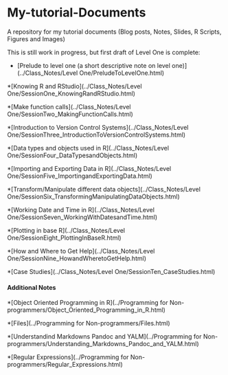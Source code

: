 # My-tutorial-Documents

A repository for my tutorial documents (Blog posts, Notes, Slides, R Scripts, Figures and Images)

This is still work in progress, but first draft of Level One is complete:

* [Prelude to level one (a short descriptive note on level one)](../Class_Notes/Level One/PreludeToLevelOne.html)

*[Knowing R and RStudio](../Class_Notes/Level One/SessionOne_KnowingRandRStudio.html)

*[Make function calls](../Class_Notes/Level One/SessionTwo_MakingFunctionCalls.html)

*[Introduction to Version Control Systems](../Class_Notes/Level One/SessionThree_IntroductionToVersionControlSystems.html) 

*[Data types and objects used in R](../Class_Notes/Level One/SessionFour_DataTypesandObjects.html)

*[Importing and Exporting Data in R](../Class_Notes/Level One/SessionFive_ImportingandExportingData.html)

*[Transform/Manipulate different data objects](../Class_Notes/Level One/SessionSix_TransformingManipulatingDataObjects.html) 

*[Working Date and Time in R](../Class_Notes/Level One/SessionSeven_WorkingWithDatesandTime.html)

*[Plotting in base R](../Class_Notes/Level One/SessionEight_PlottingInBaseR.html)

*[How and Where to Get Help](../Class_Notes/Level One/SessionNine_HowandWheretoGetHelp.html)

*[Case Studies](../Class_Notes/Level One/SessionTen_CaseStudies.html)

#### Additional Notes

*[Object Oriented Programming in R](../Programming for Non-programmers/Object_Oriented_Programming_in_R.html)

*[Files](../Programming for Non-programmers/Files.html)

*[Understandind Markdowns Pandoc and YALM](../Programming for Non-programmers/Understanding_Markdowns_Pandoc_and_YALM.html)

*[Regular Expressions](../Programming for Non-programmers/Regular_Expressions.html)
     
     
